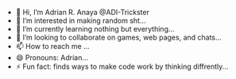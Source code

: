 - 👋 Hi, I’m Adrian R. Anaya  @ADI-Trickster
- 👀 I’m interested in making random sht...
- 🌱 I’m currently learning nothing but everything...
- 💞️ I’m looking to collaborate on games, web pages, and chats...
- 📫 How to reach me ...
- 😄 Pronouns: Adrian...
- ⚡ Fun fact: finds ways to make code work by thinking diffrently...

<!---
ADI-Trickster/ADI-Trickster is a ✨ special ✨ repository because its `README.md` (this file) appears on your GitHub profile.
You can click the Preview link to take a look at your changes.
--->

